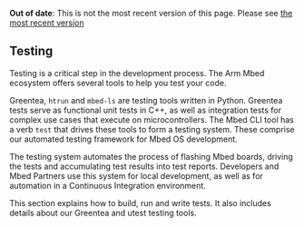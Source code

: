 <span class="warnings">**Out of date**: This is not the most recent version of this page. Please see [the most recent version](y)</span>
<h2 id="tools-testing">Testing</h2>

Testing is a critical step in the development process. The Arm Mbed ecosystem offers several tools to help you test your code. 

Greentea, `htrun` and `mbed-ls` are testing tools written in Python. Greentea tests serve as functional unit tests in C++, as well as integration tests for complex use cases that execute on microcontrollers. The Mbed CLI tool has a verb `test` that drives these tools to form a testing system. These comprise our automated testing framework for Mbed OS development. 

The testing system automates the process of flashing Mbed boards, driving the tests and accumulating test results into test reports. Developers and Mbed Partners use this system for local development, as well as for automation in a Continuous Integration environment.

This section explains how to build, run and write tests. It also includes details about our Greentea and utest testing tools.
